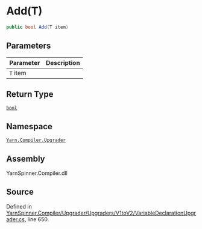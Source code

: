 # Add\(T\)

```csharp
public bool Add(T item)
```

## Parameters

| Parameter | Description |
| :--- | :--- |
| `T` item |  |

## Return Type

[`bool`](https://docs.microsoft.com/dotnet/api/System.Boolean)

## Namespace

[`Yarn.Compiler.Upgrader`](../)

## Assembly

YarnSpinner.Compiler.dll

## Source

Defined in [YarnSpinner.Compiler/Upgrader/Upgraders/V1toV2/VariableDeclarationUpgrader.cs](https://github.com/YarnSpinnerTool/YarnSpinner//blob/develop/YarnSpinner.Compiler/Upgrader/Upgraders/V1toV2/VariableDeclarationUpgrader.cs#L650), line 650.

